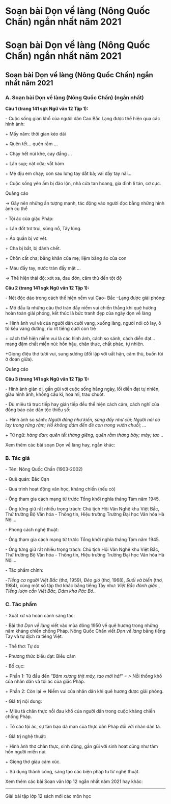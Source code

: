 # Soạn bài Dọn về làng (Nông Quốc Chấn) ngắn nhất năm 2021

# Soạn bài Dọn về làng (Nông Quốc Chấn) ngắn nhất năm 2021

## Soạn bài Dọn về làng (Nông Quốc Chấn) ngắn nhất năm 2021

### **A. Soạn bài Dọn về làng (Nông Quốc Chấn) (ngắn nhất)**

**Câu 1 (trang 141 sgk Ngữ văn 12 Tập 1):**

\- Cuộc sống gian khổ của người dân Cao Bắc Lạng được thể hiện qua các hình ảnh:

\+ Mấy năm: thời gian kéo dài

\+ Quên tết... quên rằm ...

\+ Chạy hết núi khe, cay đắng ...

\+ Lán sụp; nát cửa; vắt bám

\+ Mẹ địu em chạy; con sau lưng tay dắt bà; vai đầy tay nải...

\+ Cuộc sống yên ấm bị đảo lộn, nhà cửa tan hoang, gia đình li tán, cơ cực. 

Quảng cáo

→ Gây nên những ấn tượng mạnh, tác động vào người đọc bằng những hình ảnh cụ thể

\- Tội ác của giặc Pháp:

\+ Lán đốt trơ trụi, súng nổ, Tây lùng.

\+ Áo quần bị vơ vét.

\+ Cha bị bắt, bị đánh chết.

\+ Chôn cất cha; bằng khăn của mẹ; liệm bằng áo của con

\+ Máu đầy tay, nước tràn đầy mặt ...

→ Thể hiện thái độ: xót xa, đau đớn, căm thù đến tột độ

**Câu 2 (trang 141 sgk Ngữ văn 12 Tập 1):**

\- Nét độc dáo trong cách thể hiện nềm vui Cao- Bắc –Lạng được giải phóng:

\+ Mở đầu là những câu thơ tràn đầy niềm vui chiến thắng khi quê hương hoàn toàn giải phóng, kết thúc là bức tranh đẹp của ngày dọn về làng

\+ Hình ảnh vui vẻ của người dân cười vang, xuống làng, người nói cỏ lay, ô tô kêu vang đường, ríu rít tiếng cười con trẻ

\+ cách thể hiện niềm vui là các hình ảnh, cách so sánh, cách diễn đạt... mang đậm chất miền núi: hồn hậu, chân thực, chất phác, tự nhiên.

+Giọng điệu thơ tươi vui, sung sướng (đối lập với uất hận, căm thù, buồn tủi ở đoạn giữa).

Quảng cáo

**Câu 3 (trang 141 sgk Ngữ văn 12 Tập 1):**

\- Hình ảnh giản dị, gần gũi với cuộc sống hằng ngày, lối diễn đạt tự nhiên, giàu hình ảnh, không cầu kì, hoa mĩ, trau chuốt.

\- Dù miêu tả trực tiếp hay gián tiếp đều thể hiện cách cảm, cách nghĩ của đồng bào các dân tộc thiểu số:

\+ Hình ánh so sánh: _Người đông như kiến, súng đầy như củi; Người nói cỏ lay trong rừng rậm; Hổ không dám đến đẻ con trong vườn chuối; ..._

\+ Từ ngữ: _hàng đàn; quên tết tháng giêng, quên rằm tháng bảy; mày; tao .._

Xem thêm các bài soạn Dọn về làng hay, ngắn khác:

### **B. Tác giả**

\- Tên: Nông Quốc Chấn (1903-2002)

\- Quê quán: Bắc Cạn

\- Quá trình hoạt động văn học, kháng chiến (nếu có)

\- Ông tham gia cách mạng từ trước Tổng khởi nghĩa tháng Tám năm 1945.

\- Ông từng giữ rất nhiều trọng trách: Chủ tịch Hội Văn Nghệ khu Việt Bắc, Thứ trưởng Bộ Văn hóa - Thông tin, Hiệu trưởng Trường Đại học Văn hóa Hà Nội...

\- Phong cách nghệ thuật: 

\- Ông tham gia cách mạng từ trước Tổng khởi nghĩa tháng Tám năm 1945.

\- Ông từng giữ rất nhiều trọng trách: Chủ tịch Hội Văn Nghệ khu Việt Bắc, Thứ trưởng Bộ Văn hóa - Thông tin, Hiệu trưởng Trường Đại học Văn hóa Hà Nội...

\- Tác phẩm chính: 

-_Tiếng ca người_ _Việt Bắc_ (thơ, 1959),  _Đèo gió_ (thơ, 1968),  _Suối và biển_ (thơ, 1984), cùng một số tập thơ khác bằng tiếng Tày như:  _Việt Bắc đánh giặc_ ,  _Tiếng lượn cần Việt Bắc, Dám kha Pác Bó.._  


### **C. Tác phẩm**

\- Xuất xứ và hoàn cảnh sáng tác: 

\- Bài thơ  _Dọn về làng_ viết vào mùa đông 1950 về quê hương trong những năm kháng chiến chống Pháp. Nông Quốc Chấn viết  _Dọn về làng_ bằng tiếng Tày và tự dịch ra tiếng Việt.

\- Thể thơ: Tự do

\- Phương thức biểu đạt: Biểu cảm 

\- Bố cục: 

\+ Phần 1: Từ đầu đến _"Băm xương thịt mày, tao mới hả!" = >_ Nỗi thống khổ của nhân dân và tội ác của giặc Pháp.

\+ Phần 2: Còn lại => Niềm vui của nhân dân khi quê hương được giải phóng.

\- Giá trị nội dung: 

\+ Miêu tả chân thực nỗi đau khổ của người dân trong cuộc kháng chiến chống Pháp.

\+ Tố cáo tội ác, sự tàn bạo dã man của thực dân Pháp đối với nhân dân ta.

\- Giá trị nghệ thuật: 

\+ Hình ảnh thơ chân thực, sinh động, gần gũi với sinh hoạt cũng như tâm hồn người miền núi.

\+ Giọng thơ giàu cảm xúc.

\+ Sử dụng thành công, sáng tạo các biện pháp tu từ nghệ thuật.

Xem thêm các bài Soạn văn lớp 12 ngắn nhất năm 2021 hay khác:

* * *

Giải bài tập lớp 12 sách mới các môn học
